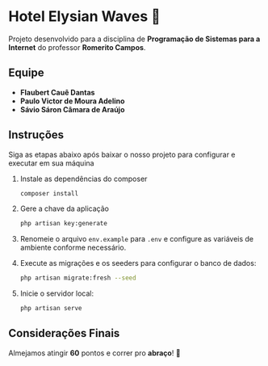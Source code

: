 # Hotel Elysian Waves 🏨

Projeto desenvolvido para a disciplina de **Programação de Sistemas para a Internet** do professor **Romerito Campos**.

## Equipe 
- **Flaubert Cauê Dantas**  
- **Paulo Victor de Moura Adelino**  
- **Sávio Sáron Câmara de Araújo**  

## Instruções

Siga as etapas abaixo após baixar o nosso projeto para configurar e executar em sua máquina

1. Instale as dependências do composer
   ```bash
   composer install
   ```

2. Gere a chave da aplicação
   ```bash
   php artisan key:generate
   ```

3. Renomeie o arquivo `env.example` para `.env` e configure as variáveis de ambiente conforme necessário.

4. Execute as migrações e os seeders para configurar o banco de dados:
   ```bash
   php artisan migrate:fresh --seed
   ```

5. Inicie o servidor local:
   ```bash
   php artisan serve
   ```

## Considerações Finais


Almejamos atingir **60** pontos e correr pro **abraço**! 🤪


